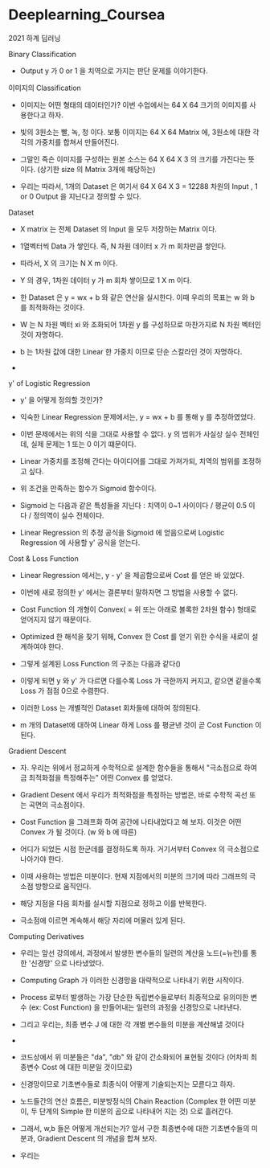 # Deeplearning_Coursea
2021 하계 딥러닝

Binary Classification

- Output y 가 0 or 1 을 치역으로 가지는 판단 문제를 이야기한다.


이미지의 Classification

- 이미지는 어떤 형태의 데이터인가? 이번 수업에서는 64 X 64 크기의 이미지를 사용한다고 하자.
- 빛의 3원소는 빨, 녹, 청 이다. 보통 이미지는 64 X 64 Matrix 에, 3원소에 대한 각각의 가중치를 합쳐서 만들어진다.
- 그말인 즉슨 이미지를 구성하는 원본 소스는 64 X 64 X 3 의 크기를 가진다는 뜻 이다. (상기한 size 의 Matrix 3개에 해당하는)

- 우리는 따라서, 1개의 Dataset 은 여기서 64 X 64 X 3 = 12288 차원의 Input , 1 or 0 Output 을 지닌다고 정의할 수 있다.


Dataset

- X matrix 는 전체 Dataset 의 Input 을 모두 저장하는 Matrix 이다.
- 1열벡터씩 Data 가 쌓인다. 즉, N 차원 데이터 x 가 m 회차만큼 쌓인다.
- 따라서, X 의 크기는 N X m 이다.
- Y 의 경우, 1차원 데이터 y 가 m 회차 쌓이므로 1 X m 이다. 

- 한 Dataset 은 y = wx + b 와 같은 연산을 실시한다. 이때 우리의 목표는 w 와 b 를 최적화하는 것이다.
- W 는 N 차원 벡터 xi 와 조화되어 1차원 y 를 구성하므로 마찬가지로 N 차원 벡터인 것이 자명하다. 
- b 는 1차원 값에 대한 Linear 한 가중치 이므로 단순 스칼라인 것이 자명하다.

- 


y' of Logistic Regression 

- y' 을 어떻게 정의할 것인가? 
- 익숙한 Linear Regression 문제에서는, y = wx + b 를 통해 y 를 추정하였었다.
- 이번 문제에서는 위의 식을 그대로 사용할 수 없다. y 의 범위가 사실상 실수 전체인데, 실제 문제는 1 또는 0 이기 떄문이다.


- Linear 가중치를 조정해 간다는 아이디어를 그대로 가져가되, 치역의 범위를 조정하고 싶다.
- 위 조건을 만족하는 함수가 Sigmoid 함수이다.
- Sigmoid 는 다음과 같은 특성들을 지닌다 : 치역이 0~1 사이이다 / 평균이 0.5 이다 / 정의역이 실수 전체이다.

- Linear Regression 의 추정 공식을 Sigmoid 에 얻음으로써 Logistic Regression 에 사용할 y' 공식을 얻는다. 



Cost & Loss Function 

- Linear Regression 에서는, y - y' 을 제곱함으로써 Cost 를 얻은 바 있었다.
- 이번에 새로 정의한 y' 에서는 결론부터 말하자면 그 방법을 사용할 수 없다.
- Cost Function 의 개형이 Convex( = 위 또는 아래로 볼록한 2차원 함수) 형태로 얻어지지 않기 때문이다.
- Optimized 한 해석을 찾기 위해, Convex 한 Cost 를 얻기 위한 수식을 새로이 설계하여야 한다.

- 그렇게 설계된 Loss Function 의 구조는 다음과 같다()
- 이렇게 되면 y 와 y' 가 다르면 다를수록 Loss 가 극한까지 커지고, 같으면 같을수록 Loss 가 점점 0으로 수렴한다.

- 이러한 Loss 는 개별적인 Dataset 회차들에 대하여 정의된다.
- m 개의 Dataset에 대하여 Linear 하게 Loss 를 평균낸 것이 곧 Cost Function 이 된다.


Gradient Descent

- 자. 우리는 위에서 정교하게 수학적으로 설계한 함수들을 통해서 "극소점으로 하여금 최적화점을 특정해주는" 어떤 Convex 를 얻었다.
- Gradient Desent 에서 우리가 최적화점을 특정하는 방법은, 바로 수학적 곡선 또는 곡면의 극소점이다.

- Cost Function 을 그래프화 하여 공간에 나타내었다고 해 보자. 이것은 어떤 Convex 가 될 것이다. (w 와 b 에 따른)
- 어디가 되었든 시점 한군데를 결정하도록 하자. 거기서부터 Convex 의 극소점으로 나아가야 한다.

- 이때 사용하는 방법은 미분이다. 현재 지점에서의 미분의 크기에 따라 그래프의 극소점 방향으로 움직인다.
- 해당 지점을 다음 회차를 실시할 지점으로 정하고 이를 반복한다.
- 극소점에 이르면 계속해서 해당 자리에 머물러 있게 된다.




Computing Derivatives

- 우리는 앞선 강의에서, 과정에서 발생한 변수들의 일련의 계산을 노드(=뉴런)를 통한 '신경망' 으로 나타냈었다.
- Computing Graph 가 이러한 신경망을 대략적으로 나타내기 위한 시작이다.

- Process 로부터 발생하는 가장 단순한 독립변수들로부터 최종적으로 유의미한 변수 (ex: Cost Function) 을 만들어내는 일련의 과정을 신경망으로 나타낸다.
- 그리고 우리는, 최종 변수 J 에 대한 각 개별 변수들의 미분을 계산해낼 것이다
- 

- 코드상에서 위 미분들은 "da", "db" 와 같이 간소화되어 표현될 것이다 (어차피 최종변수 Cost 에 대한 미분일 것이므로)
- 신경망이므로 기초변수들로 최종식이 어떻게 기술되는지는 모륻다고 하자.
- 노드들간의 연산 흐름은, 미분방정식의 Chain Reaction (Complex 한 어떤 미분이, 두 단계의 Simple 한 미분의 곱으로 나타내어 지는 것) 으로 흘러간다.


- 그래서, w,b 들은 어떻게 개선되는가? 앞서 구한 최종변수에 대한 기초변수들의 미분과, Gradient Descent 의 개념을 합쳐 보자.
- 우리는 


